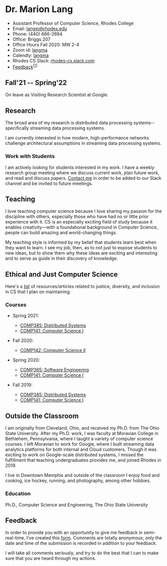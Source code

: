 # Dr. Marion Lang

* Assistant Professor of Computer Science, Rhodes College
* Email: [langm@rhodes.edu](mailto:langm@rhodes.edu)
* Phone: (440) 666-2694
* Office: Briggs 207
* Office Hours Fall 2020: MW 2-4
* Zoom id: [langma](https://rhodes.zoom.us/my/langma)
* Calendly: [langma](https://calendly.com/langma)
* Rhodes CS Slack: [rhodes-cs.slack.com](https://rhodes-cs.slack.com)
* [Feedback](https://forms.gle/74oBX4KXSBuonmvh8)<sup>\[[1](#feedback)\]</sup>

## Fall'21 -- Spring'22

On leave as Visiting Research Scientist at Google.

## Research

The broad area of my research is distributed data processing
systems--specifically streaming data processing systems.

I am currently interested in how modern, high-performance networks challenge
architectural assumptions in streaming data processing systems.

### Work with Students

I am actively looking for students interested in my work. I have a weekly
research group meeting where we discuss current work, plan future work, and read
and discuss papers. [Contact me](mailto:langm@rhodes.edu) in order to be added
to our Slack channel and be invited to future meetings.

## Teaching

I love teaching computer science because I love sharing my passion for the
discipline with others, especially those who have had no or little prior
experience with it. CS is an especially exciting field of study because it
enables creativity—with a foundational background in Computer Science, people
can build amazing and world-changing things.

My teaching style is informed by my belief that students learn best when they
want to learn. I see my job, then, as to not just to expose students to new
ideas, but to show them why these ideas are exciting and interesting and to
serve as guide in their discovery of knowledge.

## Ethical and Just Computer Science

Here's a [list](justcs.md) of resources/articles related to justice, diversity,
and inclusion in CS that I plan on maintaining.

### Courses

* Spring 2021:
  * [COMP385: Distributed Systems](https://ml8.github.io/comp385)
  * [COMP141: Computer Science I](https://ml8.github.io/comp141)

* Fall 2020:
  * [COMP142: Computer Science II](https://ml8.github.io/comp142)

* Spring 2020:
  * [COMP365: Software Engineering](https://ml8.github.io/comp365)
  * [COMP141: Computer Science I](https://ml8.github.io/comp141)

* Fall 2019:
  * [COMP385: Distributed Systems](https://ml8.github.io/comp385)
  * [COMP141: Computer Science I](https://ml8.github.io/comp141)

## Outside the Classroom

I am originally from Cleveland, Ohio, and received my Ph.D. from The Ohio State
University. After my Ph.D. work, I was faculty at Moravian College in Bethlehem,
Pennsylvania, where I taught a variety of computer science courses. I left
Moravian to work for Google, where I built streaming data analytics platforms
for both internal and Cloud customers. Though it was exciting to work on
Google-scale distributed systems, I missed the fulfillment that teaching
undergraduates provides me, and joined Rhodes in 2019.

I live in Downtown Memphis and outside of the classroom I enjoy food and
cooking, ice hockey, running, and photography, among other hobbies.

### Education
Ph.D., Computer Science and Engineering, The Ohio State University

## Feedback

In order to provide you with an opportunity to give me feedback in
semi-real-time, I've created this [form](https://forms.gle/74oBX4KXSBuonmvh8).
Comments are totally anonymous; only the date and time of the submission is
recorded in addition to your feedback.

I will take all comments seriously, and try to do the best that I can to make
sure that you are heard through my actions.
